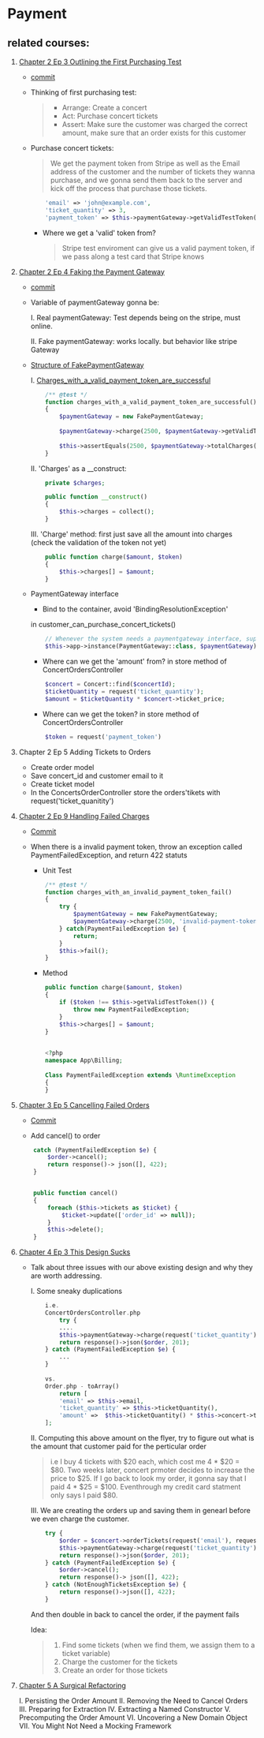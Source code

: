 # Payment

## related courses:
1. [Chapter 2 Ep 3 Outlining the First Purchasing Test](https://course.testdrivenlaravel.com/lessons/module-2/outlining-the-first-purchasing-test#11)
    - [commit](https://github.com/yxj0312/ticketbeast/commit/cab02d220007eb392c338f52e4ff2c66ddb29997)

    - Thinking of first purchasing test:
        > - Arrange: Create a concert
        > - Act: Purchase concert tickets
        > - Assert: Make sure the customer was charged the correct amount, make sure that an order exists for this customer

    - Purchase concert tickets:

        > We get the payment token from Stripe as well as the Email address of the customer and the number of tickets they wanna purchase, and we gonna send them back to the server and kick off the process that purchase those tickets.

        ```php
            'email' => 'john@example.com',
            'ticket_quantity' => 3,
            'payment_token' => $this->paymentGateway->getValidTestToken()
        ```

        - Where we get a 'valid' token from?
            > Stripe test enviroment can give us a valid payment token, if we pass along a test card that Stripe knows

2. [Chapter 2 Ep 4 Faking the Payment Gateway](https://course.testdrivenlaravel.com/lessons/module-2/faking-the-payment-gateway?autoplay=true#12)

   - [commit](https://github.com/yxj0312/ticketbeast/commit/16e9745ff17f38f3ba89ab804e579301fa423b71)

   - Variable of paymentGateway gonna be:
       
       I. Real paymentGateway: Test depends being on the stripe, must online.

       II. Fake paymentGateway: works locally. but behavior like stripe Gateway
    
    - [Structure of FakePaymentGateway](https://github.com/yxj0312/ticketbeast/blob/16e9745ff17f38f3ba89ab804e579301fa423b71/app/Billing/FakePaymentGateway.php)

        I. [Charges_with_a_valid_payment_token_are_successful](https://github.com/yxj0312/ticketbeast/blob/16e9745ff17f38f3ba89ab804e579301fa423b71/tests/Unit/Billing/FakePaymentGatewayTest.php)
        ```php
            /** @test */
            function charges_with_a_valid_payment_token_are_successful()
            {
                $paymentGateway = new FakePaymentGateway;
                
                $paymentGateway->charge(2500, $paymentGateway->getValidTestToken());
                
                $this->assertEquals(2500, $paymentGateway->totalCharges());
            }        
        ```
        II. 'Charges' as a __construct:

        ```php
            private $charges;
        
            public function __construct()
            {
                $this->charges = collect();   
            }
        ```
        III. 'Charge' method: first just save all the amount into charges (check the validation of the token not yet)

        ```php
            public function charge($amount, $token)
            {
                $this->charges[] = $amount;
            }
        ```

    - PaymentGateway interface

        - Bind to the container, avoid 'BindingResolutionException'

        in customer_can_purchase_concert_tickets()
        ```php
            // Whenever the system needs a paymentgateway interface, supply our $paymentGateway here.
            $this->app->instance(PaymentGateway::class, $paymentGateway);
        ```

        - Where can we get the 'amount' from?
        in store method of ConcertOrdersController
        ```php
            $concert = Concert::find($concertId);
            $ticketQuantity = request('ticket_quantity');
            $amount = $ticketQuantity * $concert->ticket_price;
        ```

        - Where can we get the token?
        in store method of ConcertOrdersController
        ```php
            $token = request('payment_token')
        ```

3.  Chapter 2 Ep 5 Adding Tickets to Orders
    - Create order model
    - Save concert_id and customer email to it
    - Create ticket model
    - In the ConcertsOrderController store the orders'tikets with request('ticket_quanitity')

4. [Chapter 2 Ep 9 Handling Failed Charges](https://course.testdrivenlaravel.com/lessons/module-2/handling-failed-charges#17)

    - [Commit](https://github.com/yxj0312/ticketbeast/commit/f5630d9085ba7cd65acc2539e5bb8fe4ef7d0b40)

    - When there is a invalid payment token, throw an exception called PaymentFailedException, and return 422 statuts
        
        - Unit Test
        ```php
            /** @test */
            function charges_with_an_invalid_payment_token_fail()
            {
                try {
                    $paymentGateway = new FakePaymentGateway;
                    $paymentGateway->charge(2500, 'invalid-payment-token');
                } catch(PaymentFailedException $e) {
                    return;
                }
                $this->fail();
            }
        ``` 

        - Method

        ```php
            public function charge($amount, $token)
            {
                if ($token !== $this->getValidTestToken()) {
                    throw new PaymentFailedException;
                }
                $this->charges[] = $amount;
            }
            

            <?php
            namespace App\Billing;
            
            Class PaymentFailedException extends \RuntimeException
            {
            }
        ```

5. [Chapter 3 Ep 5 Cancelling Failed Orders](https://course.testdrivenlaravel.com/lessons/module-3/cancelling-failed-orders#23)

    - [Commit](https://github.com/yxj0312/ticketbeast/commit/dc27200fdb73898fdb3ce966ed152a8d96c3bef9)

    - Add cancel() to order
    ```php
        catch (PaymentFailedException $e) {
            $order->cancel();
            return response()-> json([], 422);
        }


        public function cancel()
        {
            foreach ($this->tickets as $ticket) {
                $ticket->update(['order_id' => null]);
            }
            $this->delete();
        }
    ```
6. [Chapter 4 Ep 3 This Design Sucks](https://course.testdrivenlaravel.com/lessons/module-4/this-design-sucks#28)

    -  Talk about three issues with our above existing design and why they are worth addressing.
        
        I. Some sneaky duplications
        ```php 
            i.e. 
            ConcertOrdersController.php
                try {
                ....
                $this->paymentGateway->charge(request('ticket_quantity') * $concert->ticket_price, request('payment_token'));
                return response()->json($order, 201);
            } catch (PaymentFailedException $e) {
                ...
            }
            
            vs.
            Order.php - toArray()
                return [
                'email' => $this->email,
                'ticket_quantity' => $this->ticketQuantity(),
                'amount' =>  $this->ticketQuantity() * $this->concert->ticket_price,
            ];

        ```

        II. Computing this above amount on the flyer, try to figure out what is the amount that customer paid for the perticular order

        > i.e I buy 4 tickets with $20 each, which cost me 4 * $20 = $80.
        > Two weeks later, concert prmoter decides to increase the price to $25.
        > If I go back to look my order, it gonna say that I paid 4 * $25 = $100.
        > Eventhrough my credit card statment only says I paid $80.

        III. We are creating the orders up and saving them in genearl before we even charge the customer.

        ```php
            try {
                $order = $concert->orderTickets(request('email'), request('ticket_quantity'));
                $this->paymentGateway->charge(request('ticket_quantity') * $concert->ticket_price, request('payment_token'));
                return response()->json($order, 201);
            } catch (PaymentFailedException $e) {
                $order->cancel();
                return response()-> json([], 422);
            } catch (NotEnoughTicketsException $e) {
                return response()->json([], 422);
            }
        ```
        And then double in back to cancel the order, if the payment fails

        Idea:

        > 1. Find some tickets (when we find them, we assign them to a ticket variable)
        > 2. Charge the customer for the tickets
        > 3. Create an order for those tickets

7. [Chapter 5 A Surgical Refactoring](https://course.testdrivenlaravel.com/lessons/module-5/persisting-the-order-amount#29)

    I. Persisting the Order Amount
    II. Removing the Need to Cancel Orders
    III. Preparing for Extraction
    IV. Extracting a Named Constructor
    V. Precomputing the Order Amount
    VI. Uncovering a New Domain Object
    VII. You Might Not Need a Mocking Framework

            

